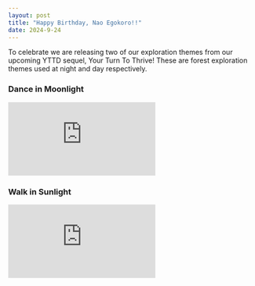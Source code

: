 ```yaml
---
layout: post
title: "Happy Birthday, Nao Egokoro!!"
date: 2024-9-24
---
```


To celebrate we are releasing two of our exploration themes from our upcoming YTTD sequel, Your Turn To Thrive! These are forest exploration themes used at night and day respectively.

### Dance in Moonlight

<iframe src="https://www.youtube.com/embed/WAo9X7Q3PGw" frameborder="0" allowfullscreen></iframe>

### Walk in Sunlight

<iframe src="https://www.youtube.com/embed/y_my72DPWzw" frameborder="0" allowfullscreen></iframe>
